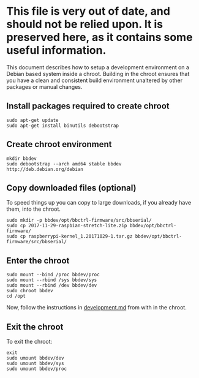 # This file is very out of date, and should not be relied upon. It is preserved here, as it contains some useful information.

This document describes how to setup a development environment
on a Debian based system inside a chroot.  Building in the chroot ensures that
you have a clean and consistent build environment unaltered by other packages
or manual changes.

## Install packages required to create chroot

    sudo apt-get update
    sudo apt-get install binutils debootstrap

## Create chroot environment

    mkdir bbdev
    sudo debootstrap --arch amd64 stable bbdev http://deb.debian.org/debian

## Copy downloaded files (optional)
To speed things up you can copy to large downloads, if you already have them,
into the chroot.

    sudo mkdir -p bbdev/opt/bbctrl-firmware/src/bbserial/
    sudo cp 2017-11-29-raspbian-stretch-lite.zip bbdev/opt/bbctrl-firmware/
    sudo cp raspberrypi-kernel_1.20171029-1.tar.gz bbdev/opt/bbctrl-firmware/src/bbserial/

## Enter the chroot

    sudo mount --bind /proc bbdev/proc
    sudo mount --rbind /sys bbdev/sys
    sudo mount --rbind /dev bbdev/dev
    sudo chroot bbdev
    cd /opt

Now, follow the instructions in [development.md](development.md) from with in
the chroot.

## Exit the chroot
To exit the chroot:

    exit
    sudo umount bbdev/dev
    sudo umount bbdev/sys
    sudo umount bbdev/proc
